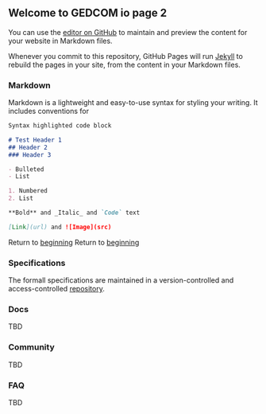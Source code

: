 ## Welcome to GEDCOM io page 2

You can use the [editor on GitHub](https://github.com/clarkegj/GEDCOMio/edit/gh-pages/index.md) to maintain and preview the content for your website in Markdown files.

Whenever you commit to this repository, GitHub Pages will run [Jekyll](https://jekyllrb.com/) to rebuild the pages in your site, from the content in your Markdown files.

### Markdown

Markdown is a lightweight and easy-to-use syntax for styling your writing. It includes conventions for

```markdown
Syntax highlighted code block

# Test Header 1
## Header 2
### Header 3

- Bulleted
- List

1. Numbered
2. List

**Bold** and _Italic_ and `Code` text

[Link](url) and ![Image](src)
```

Return to [beginning](https://clarkegj.github.io/GEDCOMio)
Return to [beginning](index)

### Specifications

The formall specifications are maintained in a version-controlled and access-controlled [repository](https://github.com/FamilySearch/GEDCOM). 

### Docs

TBD

### Community

TBD

### FAQ

TBD
